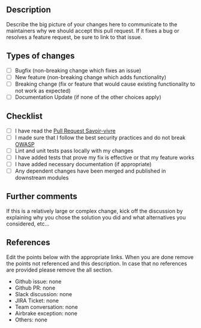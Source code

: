 ## Description

Describe the big picture of your changes here to communicate to the maintainers why we should accept this pull request. If it fixes a bug or resolves a feature request, be sure to link to that issue.

## Types of changes

- [ ] Bugfix (non-breaking change which fixes an issue)
- [ ] New feature (non-breaking change which adds functionality)
- [ ] Breaking change (fix or feature that would cause existing functionality to not work as expected)
- [ ] Documentation Update (if none of the other choices apply)

## Checklist

- [ ] I have read the [Pull Request Savoir-vivre](https://github.com/forward3d/handbook/blob/master/development/pull-request/index.md)
- [ ] I made sure that I follow the best security practices and do not break [OWASP](https://owasp.org/www-project-top-ten/)
- [ ] Lint and unit tests pass locally with my changes
- [ ] I have added tests that prove my fix is effective or that my feature works
- [ ] I have added necessary documentation (if appropriate)
- [ ] Any dependent changes have been merged and published in downstream modules

## Further comments

If this is a relatively large or complex change, kick off the discussion by explaining why you chose the solution you did and what alternatives you considered, etc...

## References

Edit the points below with the appropriate links.
When you are done remove the points not referenced and this description.
In case that no references are provided please remove the all section.

- Github issue: none
- Github PR: none
- Slack discussion: none
- JIRA Ticket: none
- Team conversation: none
- Airbrake exception: none
- Others: none
